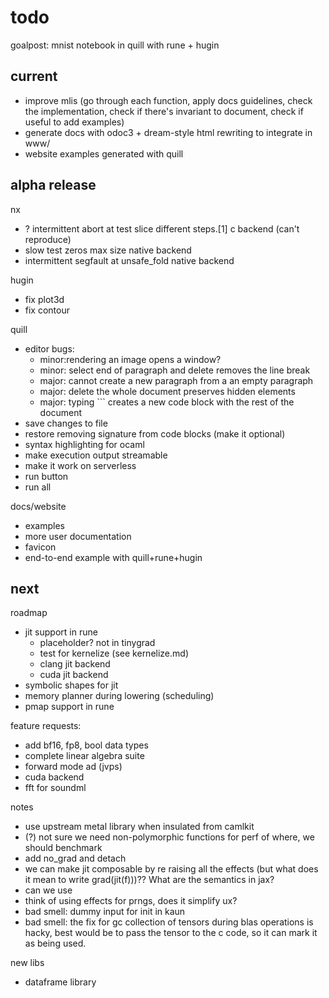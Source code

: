 # todo

goalpost: mnist notebook in quill with rune + hugin

## current

- improve mlis (go through each function, apply docs guidelines, check the implementation, check if there's invariant to document, check if useful to add examples)
- generate docs with odoc3 + dream-style html rewriting to integrate in www/
- website examples generated with quill

## alpha release

nx
- ? intermittent abort at test slice different steps.[1] c backend (can't reproduce)
- slow test zeros max size native backend
- intermittent segfault at unsafe_fold native backend

hugin
- fix plot3d
- fix contour

quill
- editor bugs:
  - minor:rendering an image opens a window?
  - minor: select end of paragraph and delete removes the line break
  - major: cannot create a new paragraph from a an empty paragraph
  - major: delete the whole document preserves hidden elements
  - major: typing ``` creates a new code block with the rest of the document
- save changes to file
- restore removing signature from code blocks (make it optional)
- syntax highlighting for ocaml
- make execution output streamable
- make it work on serverless
- run button
- run all

docs/website
- examples
- more user documentation
- favicon
- end-to-end example with quill+rune+hugin

## next

roadmap
- jit support in rune
  - placeholder? not in tinygrad
  - test for kernelize (see kernelize.md)
  - clang jit backend
  - cuda jit backend
- symbolic shapes for jit
- memory planner during lowering (scheduling)
- pmap support in rune

feature requests:
- add bf16, fp8, bool data types
- complete linear algebra suite
- forward mode ad (jvps)
- cuda backend
- fft for soundml

notes
- use upstream metal library when insulated from camlkit
- (?) not sure we need non-polymorphic functions for perf of where, we should benchmark
- add no_grad and detach
- we can make jit composable by re raising all the effects (but what does it mean to write grad(jit(f)))?? What are the semantics in jax?
- can we use
- think of using effects for prngs, does it simplify ux?
- bad smell: dummy input for init in kaun
- bad smell: the fix for gc collection of tensors during blas operations is hacky, best would be to pass the tensor to the c code, so it can mark it as being used.

new libs
- dataframe library
